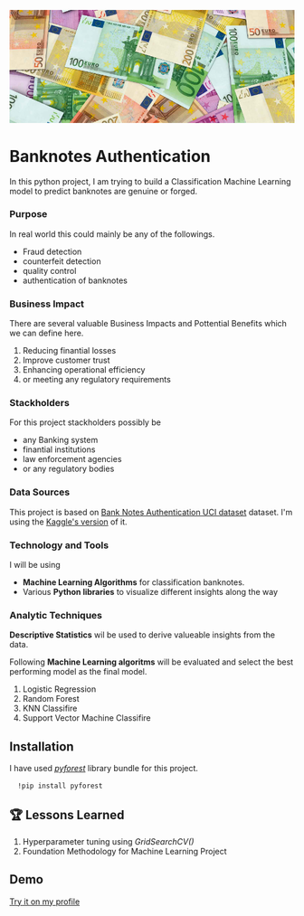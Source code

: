 ![Logo](https://github.com/tharangachaminda/banknotes_analysis/blob/main/banknotes.png)

# Banknotes Authentication

In this python project, I am trying to build a Classification Machine Learning model to predict banknotes are genuine or forged. 

### Purpose
In real world this could mainly be any of the followings.
- Fraud detection
- counterfeit detection
- quality control
- authentication of banknotes

<a id="bu-business-impact"></a>
### Business Impact
There are several valuable Business Impacts and Pottential Benefits which we can define here.
1. Reducing finantial losses
2. Improve customer trust
3. Enhancing operational efficiency
4. or meeting any regulatory requirements

### Stackholders
For this project stackholders possibly be
- any Banking system
- finantial institutions
- law enforcement agencies
- or any regulatory bodies

### Data Sources
This project is based on [Bank Notes Authentication UCI dataset]('https://archive.ics.uci.edu/dataset/267/banknote+authentication') dataset. I'm using the [Kaggle's version]('https://www.kaggle.com/datasets/ritesaluja/bank-note-authentication-uci-data') of it.

### Technology and Tools
I will be using 
- **Machine Learning Algorithms** for classification banknotes.
- Various **Python libraries** to visualize different insights along the way

### Analytic Techniques
**Descriptive Statistics** wil be used to derive valueable insights from the data.

Following **Machine Learning algoritms** will be evaluated and select the best performing model as the final model.
1. Logistic Regression
2. Random Forest
3. KNN Classifire
4. Support Vector Machine Classifire


## Installation

I have used [*pyforest*](https://pypi.org/project/pyforest/) library bundle for this project.

```bash
  !pip install pyforest
```
    
## 🏆 Lessons Learned

1. Hyperparameter tuning using *GridSearchCV()*
2. Foundation Methodology for Machine Learning Project

## Demo
[Try it on my profile](http://ec2-34-215-236-233.us-west-2.compute.amazonaws.com/banknotes_authentication)